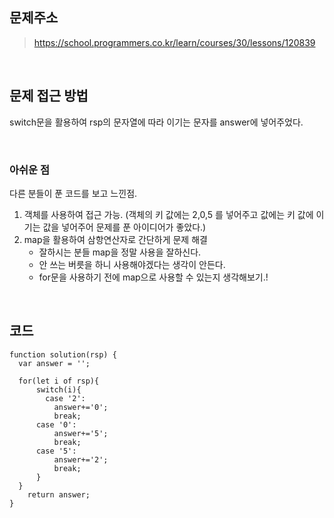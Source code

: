 ## 문제주소
>https://school.programmers.co.kr/learn/courses/30/lessons/120839

</br>

## 문제 접근 방법
switch문을 활용하여 rsp의 문자열에 따라 이기는 문자를 answer에 넣어주었다. 

</br>

### 아쉬운 점
다른 분들이 푼 코드를 보고 느낀점.   
1. 객체를 사용하여 접근 가능. (객체의 키 값에는 2,0,5 를 넣어주고 값에는 키 값에 이기는 값을 넣어주어 문제를 푼 아이디어가 좋았다.)
2. map을 활용하여 삼항연산자로 간단하게 문제 해결   
   - 잘하시는 분들 map을 정말 사용을 잘하신다. 
   - 안 쓰는 버릇을 하니 사용해야겠다는 생각이 안든다.
   - for문을 사용하기 전에 map으로 사용할 수 있는지 생각해보기.!

</br>

## 코드
```
function solution(rsp) {
  var answer = '';

  for(let i of rsp){
      switch(i){
        case '2':
          answer+='0';
          break;
      case '0':
          answer+='5';
          break;
      case '5':
          answer+='2';
          break;
      }
  }
    return answer;
}
```
